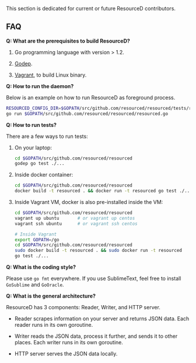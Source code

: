 This section is dedicated for current or future ResourceD contributors.

## FAQ

**Q: What are the prerequisites to build ResourceD?**

1. Go programming language with version > 1.2.

2. [Godep](https://github.com/tools/godep).

3. [Vagrant](https://www.vagrantup.com/), to build Linux binary.


**Q: How to run the daemon?**

Below is an example on how to run ResourceD as foreground process.
```bash
RESOURCED_CONFIG_DIR=$GOPATH/src/github.com/resourced/resourced/tests/resourced-configs \
go run $GOPATH/src/github.com/resourced/resourced/resourced.go
```


**Q: How to run tests?**

There are a few ways to run tests:

1. On your laptop:
    ```bash
    cd $GOPATH/src/github.com/resourced/resourced
    godep go test ./...
    ```

2. Inside docker container:
    ```bash
    cd $GOPATH/src/github.com/resourced/resourced
    docker build -t resourced . && docker run -t resourced go test ./...
    ```

3. Inside Vagrant VM, docker is also pre-installed inside the VM:
    ```bash
    cd $GOPATH/src/github.com/resourced/resourced
    vagrant up ubuntu       # or vagrant up centos
    vagrant ssh ubuntu      # or vagrant ssh centos

    # Inside Vagrant
    export GOPATH=/go
    cd $GOPATH/src/github.com/resourced/resourced
    sudo docker build -t resourced . && sudo docker run -t resourced
    go test ./...
    ```


**Q: What is the coding style?**

Please use `go fmt` everywhere. If you use SublimeText, feel free to install `GoSublime` and `GoOracle`.


**Q: What is the general architecture?**

ResourceD has 3 components: Reader, Writer, and HTTP server.

* Reader scrapes information on your server and returns JSON data. Each reader runs in its own goroutine.

* Writer reads the JSON data, process it further, and sends it to other places. Each writer runs in its own goroutine.

* HTTP server serves the JSON data locally.
